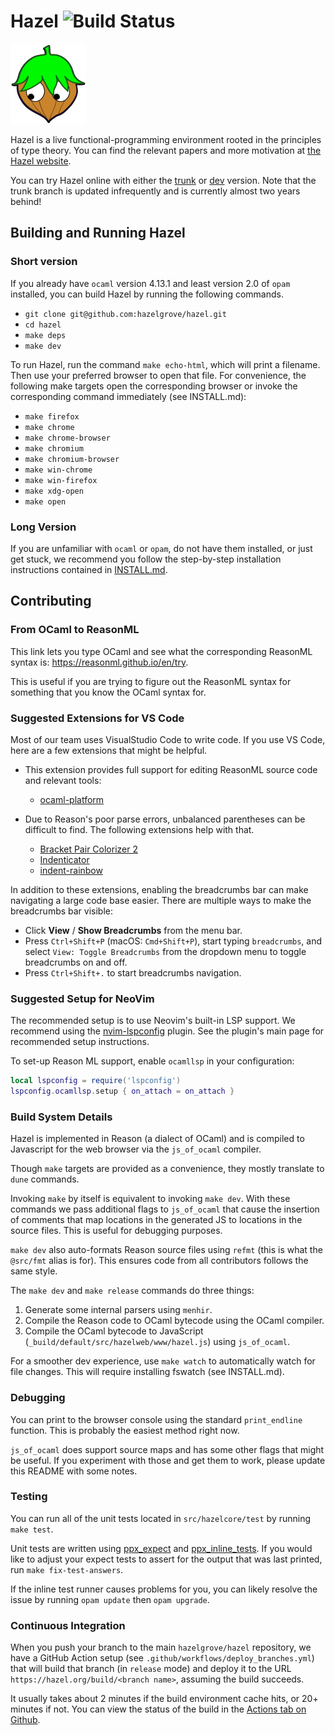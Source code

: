 # Hazel ![Build Status](https://github.com/hazelgrove/hazel/actions/workflows/deploy_branches.yml/badge.svg)

[![Hazel Mascot](src/hazelweb/www/imgs/hazel-logo.png)](https://hazel.org)

Hazel is a live functional-programming environment rooted in the principles of
type theory. You can find the relevant papers and more motivation at [the Hazel
website](https://hazel.org/).

You can try Hazel online with either the
[trunk](https://hazel.org/build/trunk/index.html) or
[dev](https://hazel.org/build/dev/index.html) version. Note that the trunk
branch is updated infrequently and is currently almost two years behind!

<!-- TODO: include some screenshots / animated GIFs once the UI stabilizes -->

## Building and Running Hazel

### Short version

If you already have `ocaml` version 4.13.1 and least version 2.0 of `opam`
installed, you can build Hazel by running the following commands.

- `git clone git@github.com:hazelgrove/hazel.git`
- `cd hazel`
- `make deps`
- `make dev`

To run Hazel, run the command `make echo-html`, which will print a filename.
Then use your preferred browser to open that file. For convenience, the 
following make targets open the corresponding browser or invoke the
corresponding command immediately (see INSTALL.md):

 - `make firefox`
 - `make chrome`
 - `make chrome-browser`
 - `make chromium`
 - `make chromium-browser`
 - `make win-chrome`
 - `make win-firefox`
 - `make xdg-open`
 - `make open`

### Long Version

If you are unfamiliar with `ocaml` or `opam`, do not have them installed, or
just get stuck, we recommend you follow the step-by-step installation
instructions contained in [INSTALL.md](INSTALL.md).

## Contributing

### From OCaml to ReasonML

This link lets you type OCaml and see what the corresponding ReasonML syntax is:
<https://reasonml.github.io/en/try>.

This is useful if you are trying to figure out the ReasonML syntax for something
that you know the OCaml syntax for.

### Suggested Extensions for VS Code

Most of our team uses VisualStudio Code to write code.  If you use VS Code, here
are a few extensions that might be helpful.

- This extension provides full support for editing ReasonML source code and
  relevant tools:

  - [ocaml-platform](https://github.com/ocamllabs/vscode-ocaml-platform)

- Due to Reason's poor parse errors, unbalanced parentheses can be difficult
  to find.  The following extensions help with that.

  - [Bracket Pair Colorizer 2](https://marketplace.visualstudio.com/items?itemName=coenraads.bracket-pair-colorizer-2)
  - [Indenticator](https://marketplace.visualstudio.com/items?itemName=sirtori.indenticator)
  - [indent-rainbow](https://marketplace.visualstudio.com/items?itemName=oderwat.indent-rainbow)

In addition to these extensions, enabling the breadcrumbs bar can make
navigating a large code base easier. There are multiple ways to make the
breadcrumbs bar visible:

- Click **View** / **Show Breadcrumbs** from the menu bar.
- Press `Ctrl+Shift+P` (macOS: `Cmd+Shift+P`), start typing `breadcrumbs`, and
  select `View: Toggle Breadcrumbs` from the dropdown menu to toggle breadcrumbs
  on and off.
- Press `Ctrl+Shift+.` to start breadcrumbs navigation.

### Suggested Setup for NeoVim

The recommended setup is to use Neovim's built-in LSP support. We recommend using the
[nvim-lspconfig](https://github.com/neovim/nvim-lspconfig) plugin. See the plugin's main page for
recommended setup instructions.

To set-up Reason ML support, enable `ocamllsp` in your configuration:
```lua
local lspconfig = require('lspconfig')
lspconfig.ocamllsp.setup { on_attach = on_attach }
```

### Build System Details

Hazel is implemented in Reason (a dialect of OCaml) and is compiled to
Javascript for the web browser via the `js_of_ocaml` compiler.

Though `make` targets are provided as a convenience, they mostly translate to
`dune` commands.

Invoking `make` by itself is equivalent to invoking `make dev`. With these
commands we pass additional flags to `js_of_ocaml` that cause the insertion of
comments that map locations in the generated JS to locations in the source
files. This is useful for debugging purposes.

`make dev` also auto-formats Reason source files using `refmt` (this is what the
`@src/fmt` alias is for). This ensures code from all contributors follows the
same style.

The `make dev` and `make release` commands do three things:

1. Generate some internal parsers using `menhir`.
2. Compile the Reason code to OCaml bytecode using the OCaml compiler.
3. Compile the OCaml bytecode to JavaScript
   (`_build/default/src/hazelweb/www/hazel.js`) using `js_of_ocaml`.

For a smoother dev experience, use `make watch` to automatically watch 
for file changes. This will require installing fswatch (see INSTALL.md).
   
### Debugging

You can print to the browser console using the standard `print_endline` function. This is probably the easiest method right now.

`js_of_ocaml` does support source maps and has some other flags that might be useful. If you experiment with those and get them to work, please update this README with some notes.

### Testing

You can run all of the unit tests located in `src/hazelcore/test` by running `make test`.

Unit tests are written using [ppx_expect](https://github.com/janestreet/ppx_expect/tree/master/example) and [ppx_inline_tests](https://github.com/janestreet/ppx_inline_test/tree/master/example). If you would like to adjust your expect tests to assert for the output that was last printed, run `make fix-test-answers`.

If the inline test runner causes problems for you, you can likely resolve the issue by running `opam update` then `opam upgrade`.

### Continuous Integration

When you push your branch to the main `hazelgrove/hazel` repository, we 
have a GitHub Action setup (see `.github/workflows/deploy_branches.yml`) 
that will build that branch (in `release` mode) and deploy it to the URL 
`https://hazel.org/build/<branch name>`, assuming the build succeeds.

It usually takes about 2 minutes if the build environment cache hits, or 
20+ minutes if not. You can view the status of the build in the [Actions 
tab on Github](https://github.com/hazelgrove/hazel/actions).
